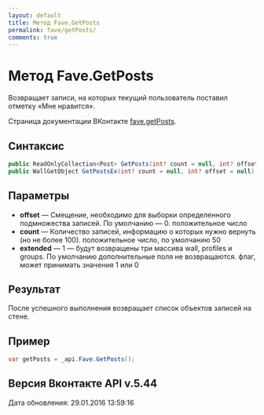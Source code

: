 ```yaml
---
layout: default
title: Метод Fave.GetPosts
permalink: fave/getPosts/
comments: true
---
```

# Метод Fave.GetPosts
Возвращает записи, на которых текущий пользователь поставил отметку «Мне нравится».

Страница документации ВКонтакте [fave.getPosts](https://vk.com/dev/fave.getPosts).

## Синтаксис
``` csharp
public ReadOnlyCollection<Post> GetPosts(int? count = null, int? offset = null)
public WallGetObject GetPostsEx(int? count = null, int? offset = null)
```

## Параметры
+ **offset** — Смещение, необходимо для выборки определенного подмножества записей. По умолчанию — 0. положительное число
+ **count** — Количество записей, информацию о которых нужно вернуть (но не более 100). положительное число, по умолчанию 50
+ **extended** — 1 — будут возвращены три массива wall, profiles и groups. По умолчанию дополнительные поля не возвращаются. флаг, может принимать значения 1 или 0

## Результат
После успешного выполнения возвращает список объектов записей на стене.

## Пример
``` csharp
var getPosts = _api.Fave.GetPosts();
```

## Версия Вконтакте API v.5.44
Дата обновления: 29.01.2016 13:59:16
